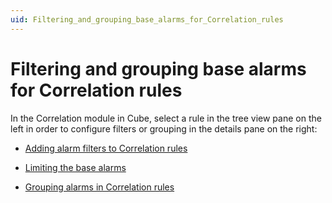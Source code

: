 ```yaml
---
uid: Filtering_and_grouping_base_alarms_for_Correlation_rules
---
```


# Filtering and grouping base alarms for Correlation rules

In the Correlation module in Cube, select a rule in the tree view pane on the left in order to configure filters or grouping in the details pane on the right:

- [Adding alarm filters to Correlation rules](xref:Adding_alarm_filters_to_Correlation_rules)

- [Limiting the base alarms](xref:Limiting_the_base_alarms)

- [Grouping alarms in Correlation rules](xref:Grouping_alarms_in_Correlation_rules)
